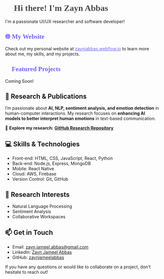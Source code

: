 <h1 style="color: #4a4a4a; font-family: 'Press Start 2P', cursive;">👋 Hi there! I'm Zayn Abbas</h1>

I'm a passionate UI/UX researcher and software developer! 

<h2 style="color: #6c63ff; font-family: 'Press Start 2P', cursive;">🌐 My Website</h2>

Check out my personal website at <a href="https://zaynjabbas.webflow.io/" style="color: #6c63ff;">zaynjabbas.webflow.io</a> to learn more about me, my skills, and my projects.

<h2 style="color: #6c63ff; font-family: 'Press Start 2P', cursive;">🚀 Featured Projects</h2>

Coming Soon!

## 🔬 Research & Publications  
I’m passionate about **AI, NLP, sentiment analysis, and emotion detection** in human-computer interactions. My research focuses on **enhancing AI models to better interpret human emotions** in text-based communication.  

📖 **Explore my research:** **[GitHub Research Repository](https://github.com/zaynjameelabbas/research)**  

## 💻 Skills & Technologies

- Front-end: HTML, CSS, JavaScript, React, Python
- Back-end: Node.js, Express, MongoDB
- Mobile: React Native
- Cloud: AWS, Firebase
- Version Control: Git, GitHub

## 🔬 Research Interests

- Natural Language Processing
- Sentiment Analysis
- Collaborative Workspaces

## 📫 Get in Touch

- Email: [zayn.jameel.abbas@gmail.com](mailto:zayn.jameel.abbas@gmail.com)
- LinkedIn: [Zayn Jameel Abbas](https://www.linkedin.com/in/zayn-j-abbas/)
- GitHub: [zaynjameelabbas](https://github.com/zaynjameelabbas)

If you have any questions or would like to collaborate on a project, don't hesitate to reach out!

